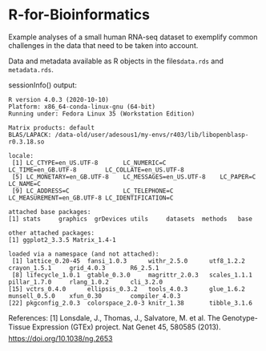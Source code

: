 # R-for-Bioinformatics

Example analyses of a small human RNA-seq dataset to exemplify common challenges in the data that need to be taken into account.

Data and metadata available as R objects in the files`data.rds` and `metadata.rds`.

sessionInfo() output:

```
R version 4.0.3 (2020-10-10)
Platform: x86_64-conda-linux-gnu (64-bit)
Running under: Fedora Linux 35 (Workstation Edition)

Matrix products: default
BLAS/LAPACK: /data-old/user/adesous1/my-envs/r403/lib/libopenblasp-r0.3.18.so

locale:
 [1] LC_CTYPE=en_US.UTF-8       LC_NUMERIC=C               LC_TIME=en_GB.UTF-8        LC_COLLATE=en_US.UTF-8    
 [5] LC_MONETARY=en_GB.UTF-8    LC_MESSAGES=en_US.UTF-8    LC_PAPER=C                 LC_NAME=C                 
 [9] LC_ADDRESS=C               LC_TELEPHONE=C             LC_MEASUREMENT=en_GB.UTF-8 LC_IDENTIFICATION=C       

attached base packages:
[1] stats     graphics  grDevices utils     datasets  methods   base     

other attached packages:
[1] ggplot2_3.3.5 Matrix_1.4-1 

loaded via a namespace (and not attached):
 [1] lattice_0.20-45  fansi_1.0.3      withr_2.5.0      utf8_1.2.2       crayon_1.5.1     grid_4.0.3       R6_2.5.1        
 [8] lifecycle_1.0.1  gtable_0.3.0     magrittr_2.0.3   scales_1.1.1     pillar_1.7.0     rlang_1.0.2      cli_3.2.0       
[15] vctrs_0.4.0      ellipsis_0.3.2   tools_4.0.3      glue_1.6.2       munsell_0.5.0    xfun_0.30        compiler_4.0.3  
[22] pkgconfig_2.0.3  colorspace_2.0-3 knitr_1.38       tibble_3.1.6    
```

References:
[1] Lonsdale, J., Thomas, J., Salvatore, M. et al. The Genotype-Tissue Expression (GTEx) project. Nat Genet 45, 580585 (2013). https://doi.org/10.1038/ng.2653
